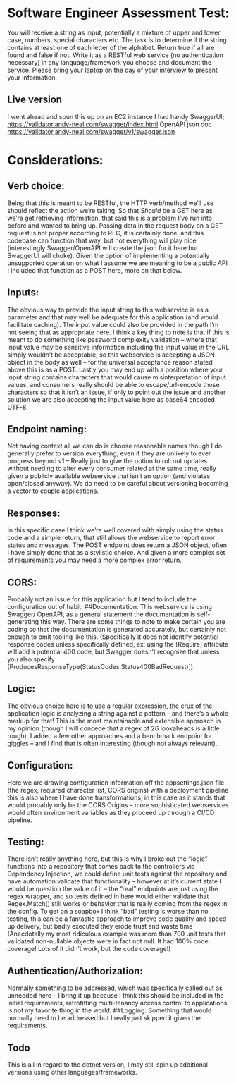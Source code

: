 # Software Engineer Assessment Test: 
You will receive a string as input, potentially a mixture of upper and lower case, numbers, special characters etc. The task is to determine if the string contains at least one of each letter of the alphabet. Return true if all are found and false if not. Write it as a RESTful web service (no authentication necessary) in any language/framework you choose and document the service. Please bring your laptop on the day of your interview to present your information.

## Live version
I went ahead and spun this up on an EC2 instance I had handy
SwaggerUI;
https://validator.andy-neal.com/swagger/index.html
OpenAPI json doc
https://validator.andy-neal.com/swagger/v1/swagger.json

# Considerations:
## Verb choice:
Being that this is meant to be RESTful, the HTTP verb/method we’ll use should reflect the action we’re taking.  So that *Should* be a GET here as we’re get retrieving information, that said this is a problem I’ve run into before and wanted to bring up.  Passing data in the request body on a GET request is not proper according to RFC, it is certainly done, and this codebase can function that way, but not everything will play nice (interestingly Swagger/OpenAPI will create the json for it here but SwaggerUI will choke).  Given the option of implementing a potentially unsupported operation on what I assume we are meaning to be a public API I included that function as a POST here, more on that below.
## Inputs:
The obvious way to provide the input string to this webservice is as a parameter and that may well be adequate for this application (and would facilitate caching).  The input value could also be provided in the path I’m not seeing that as appropriate here.  I think a key thing to note is that if this is meant to do something like password complexity validation – where that input value may be sensitive information including the input value in the URL simply wouldn’t be acceptable, so this webservice is accepting a JSON object in the body as well – for the universal acceptance reason stated above this is as a POST.  Lastly you may end up with a position where your input string contains characters that would cause misinterpretation of input values, and consumers really should be able to escape/url-encode those characters so that it isn’t an issue, if only to point out the issue and another solution we are also accepting the input value here as base64 encoded UTF-8.
## Endpoint naming:
Not having context all we can do is choose reasonable names though I do generally prefer to version everything, even if they are unlikely to ever progress beyond v1 – Really just to give the option to roll out updates without needing to alter every consumer related at the same time, really given a publicly available webservice that isn’t an option (and violates open/closed anyway).  We do need to be careful about versioning becoming a vector to couple applications.
## Responses:
In this specific case I think we’re well covered with simply using the status code and a simple return, that still allows the webservice to report error status and messages.  The POST endpoint does return a JSON object, often I have simply done that as a stylistic choice.  And given a more complex set of requirements you may need a more complex error return.
## CORS:
Probably not an issue for this application but I tend to include the configuration out of habit.
##Documentation:
This webservice is using Swagger/ OpenAPI, as a general statement the documentation is self-generating this way.  There are some things to note to make certain you are coding so that the documentation is generated accurately, but certainly not enough to omit tooling like this.  (Specifically it does not identify potential response codes unless specifically defined, ex: using the [Require] attribute will add a potential 400 code, but Swagger doesn’t recognize that unless you also specify [ProducesResponseType(StatusCodes.Status400BadRequest)]).
## Logic:
The obvious choice here is to use a regular expression, the crux of the application logic is analyzing a string against a pattern – and there’s a whole markup for that!  This is the most maintainable and extensible approach in my opinion (though I will concede that a regex of 26 lookaheads is a little rough).  I added a few other approaches and a benchmark endpoint for giggles – and I find that is often interesting (though not always relevant).  
## Configuration:
Here we are drawing configuration information off the appsettings.json file (the regex, required character list, CORS origins) with a deployment pipeline this is also where I have done transformations, in this case as it stands that would probably only be the CORS Origins – more sophisticated webservices would often environment variables as they proceed up through a CI/CD pipeline.
## Testing:
There isn’t really anything here, but this is why I broke out the “logic” functions into a repository that comes back to the controllers via Dependency Injection, we could define unit tests against the repository and have automation validate that functionality – however at it’s current state I would be question the value of it – the “real” endpoints are just using the regex wrapper, and so tests defined in here would either validate that Regex.Match() still works or behavior that is really coming from the regex in the config.  To get on a soapbox I think “bad” testing is worse than no testing, this can be a fantastic approach to improve code quality and speed up delivery, but badly executed they erode trust and waste time (Anecdotally my most ridiculous example was more than 700 unit tests that validated non-nullable objects were in fact not null.  It had 100% code coverage!  Lots of it didn’t work, but the code coverage!)
## Authentication/Authorization:
Normally something to be addressed, which was specifically called out as unneeded here – I bring it up because I think this should be included in the initial requirements, retrofitting multi-tenancy access control to applications is not my favorite thing in the world.
##Logging:
Something that would normally need to be addressed but I really just skipped it given the requirements.

## Todo
This is all in regard to the dotnet version, I may still spin up additional versions using other languages/frameworks.
